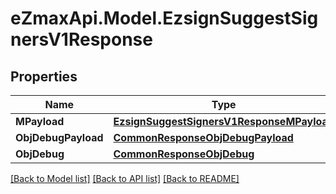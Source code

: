 
# eZmaxApi.Model.EzsignSuggestSignersV1Response

## Properties

Name | Type | Description | Notes
------------ | ------------- | ------------- | -------------
**MPayload** | [**EzsignSuggestSignersV1ResponseMPayload**](EzsignSuggestSignersV1ResponseMPayload.md) |  | 
**ObjDebugPayload** | [**CommonResponseObjDebugPayload**](CommonResponseObjDebugPayload.md) |  | [optional] 
**ObjDebug** | [**CommonResponseObjDebug**](CommonResponseObjDebug.md) |  | [optional] 

[[Back to Model list]](../README.md#documentation-for-models)
[[Back to API list]](../README.md#documentation-for-api-endpoints)
[[Back to README]](../README.md)

